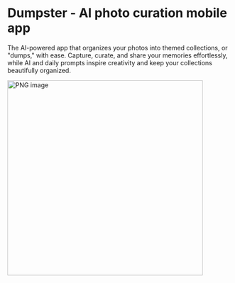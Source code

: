 # Dumpster - AI photo curation mobile app
The AI-powered app that organizes your photos into themed collections, or "dumps," with ease. Capture, curate, and share your memories effortlessly, while AI and daily prompts inspire creativity and keep your collections beautifully organized.


<img width="440" alt="PNG image" src="https://github.com/user-attachments/assets/27fdfc44-0aea-4e96-854e-6aef9b7fb01f">
